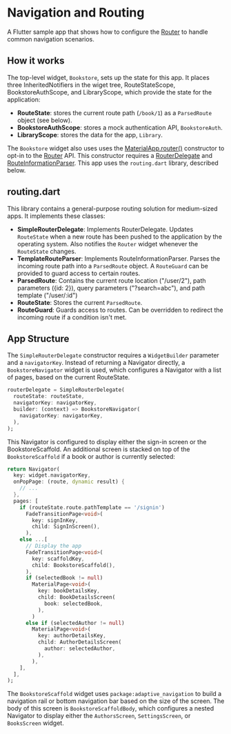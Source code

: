 # Navigation and Routing
A Flutter sample app that shows how to configure the
[Router](https://api.flutter.dev/flutter/widgets/Router-class.html) to handle
common navigation scenarios.

## How it works
The top-level widget, `Bookstore`, sets up the state for this app. It places
three InheritedNotifiers in the wiget tree, RouteStateScope, BookstoreAuthScope,
and LibraryScope, which provide the state for the application:

  - **RouteState**: stores the current route path (`/book/1`) as a `ParsedRoute`
    object (see below).
  - **BookstoreAuthScope**: stores a mock authentication API, `BookstoreAuth`.
  - **LibraryScope**: stores the data for the app, `Library`.

The `Bookstore` widget also uses  uses the [MaterialApp.router()][router-ctor]
constructor to opt-in to the [Router][] API. This constructor requires a
[RouterDelegate][] and [RouteInformationParser][]. This app uses the
`routing.dart` library, described below.

## routing.dart
This library contains a general-purpose routing solution for medium-sized apps.
It implements these classes:

- **SimpleRouterDelegate**: Implements RouterDelegate. Updates `RouteState` when
  a new route has been pushed to the application by the operating system. Also
  notifies the `Router` widget whenever the `RouteState` changes.
- **TemplateRouteParser**: Implements RouteInformationParser. Parses the
  incoming route path into a `ParsedRoute` object. A `RouteGuard` can be
  provided to guard access to certain routes.
- **ParsedRoute**: Contains the current route location ("/user/2"), path
  parameters ({id: 2}), query parameters ("?search=abc"), and path template
  ("/user/:id")
- **RouteState**: Stores the current `ParsedRoute`.
- **RouteGuard**: Guards access to routes. Can be overridden to redirect the
  incoming route if a condition isn't met.

## App Structure

The `SimpleRouterDelegate` constructor requires a `WidgetBuilder` parameter and
a `navigatorKey`. Instead of returning a Navigator directly, a
`BookstoreNavigator` widget is used, which configures a Navigator with a list of
pages, based on the current RouteState.

```dart
routerDelegate = SimpleRouterDelegate(
  routeState: routeState,
  navigatorKey: navigatorKey,
  builder: (context) => BookstoreNavigator(
    navigatorKey: navigatorKey,
  ),
);
```

This Navigator is configured to display either the sign-in screen or the
BookstoreScaffold. An additional screen is stacked on top of the
`BookstoreScaffold` if a book or author is currently selected:

```dart
return Navigator(
  key: widget.navigatorKey,
  onPopPage: (route, dynamic result) {
    // ...
  },
  pages: [
    if (routeState.route.pathTemplate == '/signin')
      FadeTransitionPage<void>(
        key: signInKey,
        child: SignInScreen(),
      ),
    else ...[
      // Display the app
      FadeTransitionPage<void>(
        key: scaffoldKey,
        child: BookstoreScaffold(),
      ),
      if (selectedBook != null)
        MaterialPage<void>(
          key: bookDetailsKey,
          child: BookDetailsScreen(
            book: selectedBook,
          ),
        )
      else if (selectedAuthor != null)
        MaterialPage<void>(
          key: authorDetailsKey,
          child: AuthorDetailsScreen(
            author: selectedAuthor,
          ),
        ),
    ],
  ],
);
```

The `BookstoreScaffold` widget uses `package:adaptive_navigation` to build a
navigation rail or bottom navigation bar based on the size of the screen. The
body of this screen is `BookstoreScaffoldBody`, which configures a nested
Navigator to display either the `AuthorsScreen`, `SettingsScreen`, or
`BooksScreen` widget.

[Router]: https://api.flutter.dev/flutter/widgets/Router-class.html
[RouterDelegate]: https://api.flutter.dev/flutter/widgets/RouterDelegate-class.html
[RouteInformationParser]: https://api.flutter.dev/flutter/widgets/RouteInformationParser-class.html
[router-ctor]: https://api.flutter.dev/flutter/material/MaterialApp/MaterialApp.router.html
